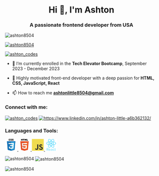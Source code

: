 <h1 align="center">Hi 👋, I'm Ashton</h1>
<h3 align="center">A passionate frontend developer from USA</h3>

<p align="left"> <img src="https://komarev.com/ghpvc/?username=ashton8504&label=Profile%20views&color=0e75b6&style=flat" alt="ashton8504" /> </p>

<p align="left"> <a href="https://github.com/ryo-ma/github-profile-trophy"><img src="https://github-profile-trophy.vercel.app/?username=ashton8504" alt="ashton8504" /></a> </p>

<p align="left"> <a href="https://twitter.com/ashton_codes" target="blank"><img src="https://img.shields.io/twitter/follow/ashton_codes?logo=twitter&style=for-the-badge" alt="ashton_codes" /></a> </p>

- 🔭 I’m currently enrolled in the **Tech Elevator Bootcamp**, September 2023 - December 2023

- 🌱 Highly motivated front-end developer with a deep passion for  **HTML, CSS, JavaScript, React**

- 📫 How to reach me **ashtonlittle8504@gmail.com**

<h3 align="left">Connect with me:</h3>
<p align="left">
<a href="https://twitter.com/ashton_codes" target="blank"><img align="center" src="https://raw.githubusercontent.com/rahuldkjain/github-profile-readme-generator/master/src/images/icons/Social/twitter.svg" alt="ashton_codes" height="30" width="40" /></a>
<a href="https://www.linkedin.com/in/ashton-little-a6b362132/" target="blank"><img align="center" src="https://raw.githubusercontent.com/rahuldkjain/github-profile-readme-generator/master/src/images/icons/Social/linked-in-alt.svg" alt="https://www.linkedin.com/in/ashton-little-a6b362132/" height="30" width="40" /></a>
</p>

<h3 align="left">Languages and Tools:</h3>
<p align="left"> <a href="https://www.w3schools.com/css/" target="_blank" rel="noreferrer"> <img src="https://raw.githubusercontent.com/devicons/devicon/master/icons/css3/css3-original-wordmark.svg" alt="css3" width="40" height="40"/> </a> <a href="https://www.w3.org/html/" target="_blank" rel="noreferrer"> <img src="https://raw.githubusercontent.com/devicons/devicon/master/icons/html5/html5-original-wordmark.svg" alt="html5" width="40" height="40"/> </a> <a href="https://developer.mozilla.org/en-US/docs/Web/JavaScript" target="_blank" rel="noreferrer"> <img src="https://raw.githubusercontent.com/devicons/devicon/master/icons/javascript/javascript-original.svg" alt="javascript" width="40" height="40"/> </a> <a href="https://reactjs.org/" target="_blank" rel="noreferrer"> <img src="https://raw.githubusercontent.com/devicons/devicon/master/icons/react/react-original-wordmark.svg" alt="react" width="40" height="40"/> </a> </p>

<p><img align="left" src="https://github-readme-stats.vercel.app/api/top-langs?username=ashton8504&show_icons=true&locale=en&layout=compact" alt="ashton8504" /></p>

<p>&nbsp;<img align="center" src="https://github-readme-stats.vercel.app/api?username=ashton8504&show_icons=true&locale=en" alt="ashton8504" /></p>

<p><img align="center" src="https://github-readme-streak-stats.herokuapp.com/?user=ashton8504&" alt="ashton8504" /></p>
